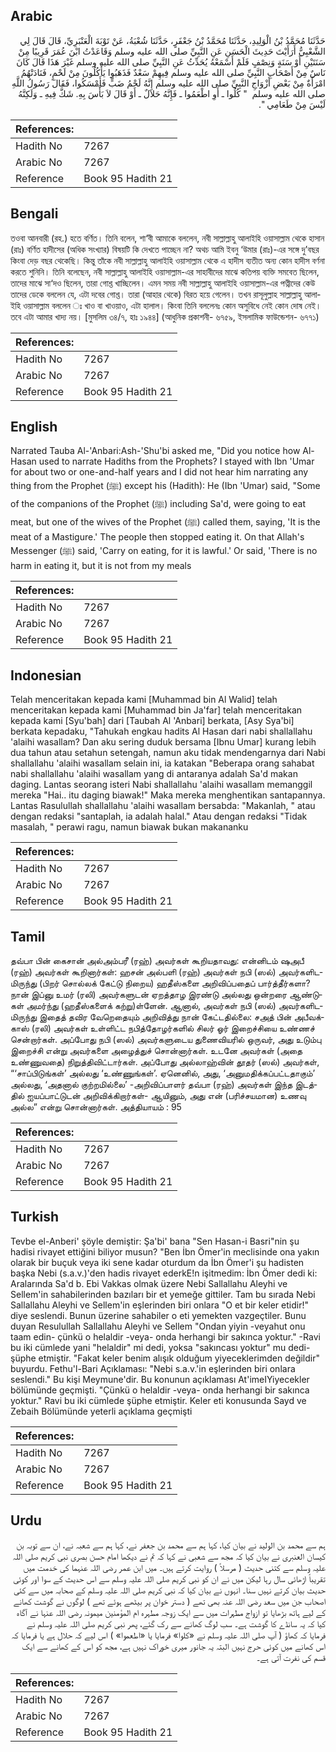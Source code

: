 ## Arabic


<div dir="rtl" lang="ar" style={{fontSize:'larger',backgroundColor:'#f8f9fa',padding:20}}>
حَدَّثَنَا مُحَمَّدُ بْنُ الْوَلِيدِ، حَدَّثَنَا مُحَمَّدُ بْنُ جَعْفَرٍ، حَدَّثَنَا شُعْبَةُ، عَنْ تَوْبَةَ الْعَنْبَرِيِّ، قَالَ قَالَ لِي الشَّعْبِيُّ أَرَأَيْتَ حَدِيثَ الْحَسَنِ عَنِ النَّبِيِّ صلى الله عليه وسلم وَقَاعَدْتُ ابْنَ عُمَرَ قَرِيبًا مِنْ سَنَتَيْنِ أَوْ سَنَةٍ وَنِصْفٍ فَلَمْ أَسْمَعْهُ يُحَدِّثُ عَنِ النَّبِيِّ صلى الله عليه وسلم غَيْرَ هَذَا قَالَ كَانَ نَاسٌ مِنْ أَصْحَابِ النَّبِيِّ صلى الله عليه وسلم فِيهِمْ سَعْدٌ فَذَهَبُوا يَأْكُلُونَ مِنْ لَحْمٍ، فَنَادَتْهُمُ امْرَأَةٌ مِنْ بَعْضِ أَزْوَاجِ النَّبِيِّ صلى الله عليه وسلم إِنَّهُ لَحْمُ ضَبٍّ فَأَمْسَكُوا، فَقَالَ رَسُولُ اللَّهِ صلى الله عليه وسلم ‏ "‏ كُلُوا ـ أَوِ اطْعَمُوا ـ فَإِنَّهُ حَلاَلٌ ـ أَوْ قَالَ لاَ بَأْسَ بِهِ‏.‏ شَكَّ فِيهِ ـ وَلَكِنَّهُ لَيْسَ مِنْ طَعَامِي ‏"‏‏.‏
</div>
<div style={{backgroundColor:'#f8f9fa',padding:20, marginBottom: 10}}><table> <thead> <tr> <th>References:</th> <th></th> </tr> </thead> <tbody><tr><td>Hadith No</td><td>7267</td></tr><tr><td>Arabic No</td><td>7267</td></tr><tr><td>Reference</td><td>Book 95 Hadith 21</td></tr></tbody></table></div>

## Bengali


<div dir="ltr" lang="bn" style={{fontSize:'larger',backgroundColor:'#f8f9fa',padding:20}}>
তওবা আনবারী (রহ.) হতে বর্ণিত। তিনি বলেন, শা‘বী আমাকে বললেন, নবী সাল্লাল্লাহু আলাইহি ওয়াসাল্লাম থেকে হাসান (রাঃ) বর্ণিত হাদীসের (অধিক সংখ্যার) বিষয়টি কি দেখতে পাচ্ছেন না? অথচ আমি ইবনু ‘উমার (রাঃ)-এর সঙ্গে দু’বছর কিংবা দেড় বছর থেকেছি। কিন্তু তাঁকে নবী সাল্লাল্লাহু আলাইহি ওয়াসাল্লাম থেকে এ হাদীস ব্যতীত অন্য কোন হাদীস বর্ণনা করতে শুনিনি। তিনি বলেছেন, নবী সাল্লাল্লাহু আলাইহি ওয়াসাল্লাম-এর সাহাবীদের মাঝে কতিপয় ব্যক্তি সমবেত ছিলেন, তাদের মাঝে সা‘দও ছিলেন, তারা গোশ্ত খাচ্ছিলেন। এমন সময় নবী সাল্লাল্লাহু আলাইহি ওয়াসাল্লাম-এর পত্নীদের কেউ তাদের ডেকে বললেন যে, এটা দবের গোশ্ত। তারা (আহার থেকে) বিরত হয়ে গেলেন। তখন রাসূলুল্লাহ সাল্লাল্লাহু আলাইহি ওয়াসাল্লাম বললেন ঃ খাও বা খাওয়াও, এটা হালাল। কিংবা তিনি বললেনঃ কোন অসুবিধে নেই কোন দোষ নেই। তবে এটা আমার খাদ্য নয়। [মুসলিম ৩৪/৭, হাঃ ১৯৪৪] (আধুনিক প্রকাশনী- ৬৭৫৯, ইসলামিক ফাউন্ডেশন- ৬৭৭১)
</div>
<div style={{backgroundColor:'#f8f9fa',padding:20, marginBottom: 10}}><table> <thead> <tr> <th>References:</th> <th></th> </tr> </thead> <tbody><tr><td>Hadith No</td><td>7267</td></tr><tr><td>Arabic No</td><td>7267</td></tr><tr><td>Reference</td><td>Book 95 Hadith 21</td></tr></tbody></table></div>

## English


<div dir="ltr" lang="en" style={{fontSize:'larger',backgroundColor:'#f8f9fa',padding:20}}>
Narrated Tauba Al-'Anbari:Ash-'Shu'bi asked me, "Did you notice how Al-Hasan used to narrate Hadiths from the Prophets? I stayed with Ibn 'Umar for about two or one-and-half years and I did not hear him narrating any thing from the Prophet (ﷺ) except his (Hadith): He (Ibn 'Umar) said, "Some of the companions of the Prophet (ﷺ) including Sa'd, were going to eat meat, but one of the wives of the Prophet (ﷺ) called them, saying, 'It is the meat of a Mastigure.' The people then stopped eating it. On that Allah's Messenger (ﷺ) said, 'Carry on eating, for it is lawful.' Or said, 'There is no harm in eating it, but it is not from my meals
</div>
<div style={{backgroundColor:'#f8f9fa',padding:20, marginBottom: 10}}><table> <thead> <tr> <th>References:</th> <th></th> </tr> </thead> <tbody><tr><td>Hadith No</td><td>7267</td></tr><tr><td>Arabic No</td><td>7267</td></tr><tr><td>Reference</td><td>Book 95 Hadith 21</td></tr></tbody></table></div>

## Indonesian


<div dir="ltr" lang="id" style={{fontSize:'larger',backgroundColor:'#f8f9fa',padding:20}}>
Telah menceritakan kepada kami [Muhammad bin Al Walid] telah menceritakan kepada kami [Muhammad bin Ja'far] telah menceritakan kepada kami [Syu'bah] dari [Taubah Al 'Anbari] berkata, [Asy Sya'bi] berkata kepadaku, "Tahukah engkau hadits Al Hasan dari nabi shallallahu 'alaihi wasallam? Dan aku sering duduk bersama [Ibnu Umar] kurang lebih dua tahun atau setahun setengah, namun aku tidak mendengarnya dari Nabi shallallahu 'alaihi wasallam selain ini, ia katakan "Beberapa orang sahabat nabi shallallahu 'alaihi wasallam yang di antaranya adalah Sa'd makan daging. Lantas seorang isteri Nabi shallallahu 'alaihi wasallam memanggil mereka "Hai.. itu daging biawak!" Maka mereka menghentikan santapannya. Lantas Rasulullah shallallahu 'alaihi wasallam bersabda: "Makanlah, " atau dengan redaksi "santaplah, ia adalah halal." Atau dengan redaksi "Tidak masalah, " perawi ragu, namun biawak bukan makananku
</div>
<div style={{backgroundColor:'#f8f9fa',padding:20, marginBottom: 10}}><table> <thead> <tr> <th>References:</th> <th></th> </tr> </thead> <tbody><tr><td>Hadith No</td><td>7267</td></tr><tr><td>Arabic No</td><td>7267</td></tr><tr><td>Reference</td><td>Book 95 Hadith 21</td></tr></tbody></table></div>

## Tamil


<div dir="ltr" lang="ta" style={{fontSize:'larger',backgroundColor:'#f8f9fa',padding:20}}>
தவ்பா பின் கைசான் அல்அம்பரீ (ரஹ்) அவர்கள் கூறியதாவது: என்னிடம் ஷஅபீ (ரஹ்) அவர்கள் கூறினார்கள்: ஹசன் அல்பளி (ரஹ்) அவர்கள் நபி (ஸல்) அவர்களிடமிருந்து (பிறர் சொல்லக் கேட்டு நிறைய) ஹதீஸ்களை அறிவிப்பதைப் பார்த்தீர்களா? நான் இப்னு உமர் (ரலி) அவர்களுடன் ஏறத்தாழ இரண்டு அல்லது ஒன்றரை ஆண்டுகள் அமர்ந்து (ஹதீஸ்களைக் கற்று)ள்ளேன். ஆனால், அவர்கள் நபி (ஸல்) அவர்களிடமிருந்து இதைத் தவிர வேறெதையும் அறிவித்து நான் கேட்டதில்லை: சஅத் பின் அபீவக்காஸ் (ரலி) அவர்கள் உள்ளிட்ட நபித்தோழர்களில் சிலர் ஓர் இறைச்சியை உண்ணச் சென்றார்கள். அப்போது நபி (ஸல்) அவர்களுடைய துணைவியரில் ஒருவர், அது உடும்பு இறைச்சி என்று அவர்களை அழைத்துச் சொன்னார்கள். உடனே அவர்கள் (அதை உண்ணுவதை) நிறுத்திவிட்டார்கள். அப்போது அல்லாஹ்வின் தூதர் (ஸல்) அவர்கள், “‘சாப்பிடுங்கள்’ அல்லது ‘உண்ணுங்கள்’. ஏனெனில், அது, ‘அனுமதிக்கப்பட்டதாகும்’ அல்லது, ‘அதனால் குற்றமில்லை’ -அறிவிப்பாளர் தவ்பா (ரஹ்) அவர்கள் இந்த இடத்தில் ஐயப்பாட்டுடன் அறிவிக்கிறார்கள்- ஆயினும், அது என் (பரிச்சயமான) உணவு அல்ல” என்று சொன்னார்கள். அத்தியாயம் : 95
</div>
<div style={{backgroundColor:'#f8f9fa',padding:20, marginBottom: 10}}><table> <thead> <tr> <th>References:</th> <th></th> </tr> </thead> <tbody><tr><td>Hadith No</td><td>7267</td></tr><tr><td>Arabic No</td><td>7267</td></tr><tr><td>Reference</td><td>Book 95 Hadith 21</td></tr></tbody></table></div>

## Turkish


<div dir="ltr" lang="tr" style={{fontSize:'larger',backgroundColor:'#f8f9fa',padding:20}}>
Tevbe el-Anberi' şöyle demiştir: Şa'bi' bana "Sen Hasan-i Basri"nin şu hadisi rivayet ettiğini biliyor musun? "Ben İbn Ömer'in meclisinde ona yakın olarak bir buçuk veya iki sene kadar oturdum da İbn Ömer'i şu hadisten başka Nebi (s.a.v.)'den hadis rivayet ederkE!n işitmedim: İbn Ömer dedi ki: Aralarında Sa'd b. Ebi Vakkas olmak üzere Nebi Sallallahu Aleyhi ve Sellem'in sahabilerinden bazıları bir et yemeğe gittiler. Tam bu sırada Nebi Sallallahu Aleyhi ve Sellem'in eşlerinden biri onlara "O et bir keler etidir!" diye seslendi. Bunun üzerine sahabiler o eti yemekten vazgeçtiler. Bunu duyan Resulullah Sallallahu Aleyhi ve Sellem "Ondan yiyin -veyahut onu taam edin- çünkü o helaldir -veya- onda herhangi bir sakınca yoktur." -Ravi bu iki cümlede yani "helaldir" mi dedi, yoksa "sakıncası yoktur" mu dedi- şüphe etmiştir. "Fakat keler benim alışık olduğum yiyeceklerimden değildir" buyurdu. Fethu'l-Bari Açıklaması: "Nebi s.a.v.'in eşlerinden biri onlara seslendi." Bu kişi Meymune'dir. Bu konunun açıklaması At'imeIYiyecekler bölümünde geçmişti. "Çünkü o helaldir -veya- onda herhangi bir sakınca yoktur." Ravi bu iki cümlede şüphe etmiştir. Keler eti konusunda Sayd ve Zebaih Bölümünde yeterli açıklama geçmişti
</div>
<div style={{backgroundColor:'#f8f9fa',padding:20, marginBottom: 10}}><table> <thead> <tr> <th>References:</th> <th></th> </tr> </thead> <tbody><tr><td>Hadith No</td><td>7267</td></tr><tr><td>Arabic No</td><td>7267</td></tr><tr><td>Reference</td><td>Book 95 Hadith 21</td></tr></tbody></table></div>

## Urdu


<div dir="rtl" lang="ur" style={{fontSize:'larger',backgroundColor:'#f8f9fa',padding:20}}>
ہم سے محمد بن الولید نے بیان کیا، کہا ہم سے محمد بن جعفر نے، کہا ہم سے شعبہ نے، ان سے توبہ بن کیسان العنبری نے بیان کیا کہ مجھ سے شعبی نے کہا کہ تم نے دیکھا امام حسن بصری نبی کریم صلی اللہ علیہ وسلم سے کتنی حدیث ( مرسلاً ) روایت کرتے ہیں۔ میں ابن عمر رضی اللہ عنہما کی خدمت میں تقریباً اڑھائی سال رہا لیکن میں نے ان کو نبی کریم صلی اللہ علیہ وسلم سے اس حدیث کے سوا اور کوئی حدیث بیان کرتے نہیں سنا۔ انہوں نے بیان کیا کہ نبی کریم صلی اللہ علیہ وسلم کے صحابہ میں سے کئی اصحاب جن میں سعد رضی اللہ عنہ بھی تھے ( دستر خوان پر بیٹھے ہوئے تھے ) لوگوں نے گوشت کھانے کے لیے ہاتھ بڑھایا تو ازواج مطہرات میں سے ایک زوجہ مطہرہ ام المؤمنین میمونہ رضی اللہ عنہا نے آگاہ کیا کہ یہ سانڈے کا گوشت ہے۔ سب لوگ کھانے سے رک گئے، پھر نبی کریم صلی اللہ علیہ وسلم نے فرمایا کہ کھاؤ ( آپ صلی اللہ علیہ وسلم نے «كلوا» فرمایا یا «اطعموا» ) اس لیے کہ حلال ہے یا فرمایا کہ اس کھانے میں کوئی حرج نہیں البتہ یہ جانور میری خوراک نہیں ہے، مجھ کو اس کے کھانے سے ایک قسم کی نفرت آتی ہے۔
</div>
<div style={{backgroundColor:'#f8f9fa',padding:20, marginBottom: 10}}><table> <thead> <tr> <th>References:</th> <th></th> </tr> </thead> <tbody><tr><td>Hadith No</td><td>7267</td></tr><tr><td>Arabic No</td><td>7267</td></tr><tr><td>Reference</td><td>Book 95 Hadith 21</td></tr></tbody></table></div>